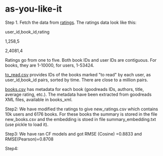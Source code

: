 

# as-you-like-it
Step 1. Fetch the data from [ratings](https://github.com/zygmuntz/goodbooks-10k/blob/master/ratings.csv).
The ratings data look like this:

user\_id,book\_id,rating

1,258,5

2,4081,4


Ratings go from one to five. Both book IDs and user IDs are contiguous. For books, they are 1-10000, for users, 1-53424.

[to\_read.csv](https://github.com/zygmuntz/goodbooks-10k/blob/master/to_read.csv) provides IDs of the books marked "to read" by each user, as user_id,book_id pairs, sorted by time. There are close to a million pairs.

[books.csv](https://github.com/zygmuntz/goodbooks-10k/blob/master/books.csv) has metadata for each book (goodreads IDs, authors, title, average rating, etc.). The metadata have been extracted from goodreads XML files, available in books_xml.

Step2: We have modified the ratings to give new\_ratings.csv which contains 10k users and 6176 books. For these books the summary is stored in the file new\_books.csv and the embedding is stoed in file summary\_embedding.txt (use pickle to load it). 

Step3: We have ran CF models and got RMSE (Cosine) =0.8833 and RMSE(Pearson)=0.8708

Step4: 
